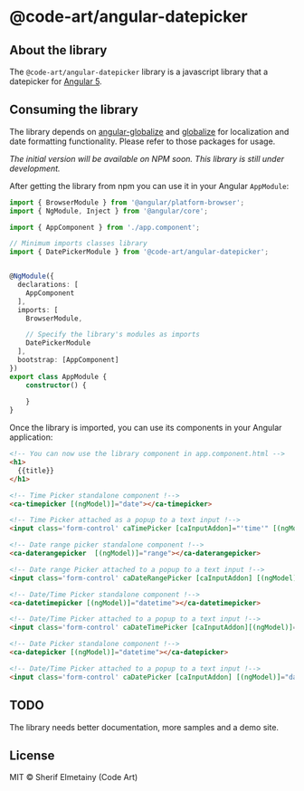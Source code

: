 # @code-art/angular-datepicker

## About the library

The ```@code-art/angular-datepicker``` library is a javascript library that a datepicker for [Angular 5](https://angular.io). 

## Consuming the library

The library depends on [angular-globalize](https://github.com/sherif-elmetainy/angular-globalize) and [globalize](https://github.com/globalizejs/globalize) for localization and date formatting functionality. Please refer to those packages for usage.


*The initial version will be available on NPM soon. This library is still under development.*

After getting the library from npm you can use it in your Angular `AppModule`:

```typescript
import { BrowserModule } from '@angular/platform-browser';
import { NgModule, Inject } from '@angular/core';

import { AppComponent } from './app.component';

// Minimum imports classes library
import { DatePickerModule } from '@code-art/angular-datepicker';


@NgModule({
  declarations: [
    AppComponent
  ],
  imports: [
    BrowserModule,

    // Specify the library's modules as imports
    DatePickerModule
  ],
  bootstrap: [AppComponent]
})
export class AppModule { 
    constructor() {
        
    }
}
```

Once the library is imported, you can use its components in your Angular application:

```html
<!-- You can now use the library component in app.component.html -->
<h1>
  {{title}}
</h1>

<!-- Time Picker standalone component !-->
<ca-timepicker [(ngModel)]="date"></ca-timepicker>

<!-- Time Picker attached as a popup to a text input !-->
<input class='form-control' caTimePicker [caInputAddon]="'time'" [(ngModel)]="time" />

<!-- Date range picker standalone component !-->
<ca-daterangepicker  [(ngModel)]="range"></ca-daterangepicker>

<!-- Date range Picker attached to a popup to a text input !-->
<input class='form-control' caDateRangePicker [caInputAddon] [(ngModel)]="range" />

<!-- Date/Time Picker standalone component !-->
<ca-datetimepicker [(ngModel)]="datetime"></ca-datetimepicker>

<!-- Date/Time Picker attached to a popup to a text input !-->
<input class='form-control' caDateTimePicker [caInputAddon][(ngModel)]="datetime" />

<!-- Date Picker standalone component !-->
<ca-datepicker [(ngModel)]="datetime"></ca-datepicker>

<!-- Date/Time Picker attached to a popup to a text input !-->
<input class='form-control' caDatePicker [caInputAddon] [(ngModel)]="date" />
``` 


## TODO

The library needs better documentation, more samples and a demo site. 

## License

MIT © Sherif Elmetainy \(Code Art\)
